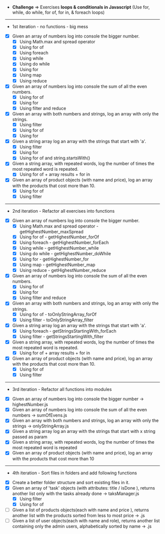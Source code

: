- **Challenge** ⇒ Exercises **loops & conditionals in Javascript** (Use for, while, do while, for of, for in, & foreach loops)

<hr>

- 1st iteration - no functions - big mess
- [x] Given an array of numbers log into console the bigger number.
  - [x] Using Math.max and spread operator
  - [x] Using for of
  - [x] Using foreach
  - [x] Using while
  - [x] Using do while
  - [x] Using for
  - [x] Using map
  - [x] Using reduce
- [x] Given an array of numbers log into console the sum of all the even numbers.
  - [x] Using for of
  - [x] Using for
  - [x] Using filter and reduce
- [x] Given an array with both numbers and strings, log an array with only the strings.
  - [x] Using filter
  - [x] Using for of
  - [x] Using for
- [x] Given a string array log an array with the strings that start with 'a'.
  - [x] Using filter
  - [x] Using for
  - [x] Using for of and string.startsWith()
- [x] Given a string array, with repeated words, log the number of times the most repeated word is repeated. 
  - [x] Using for of + array results + for in
- [x] Given an array of product objects (with name and price), log an array with the products that cost more than 10.
  - [x] Using for of
  - [x] Using filter
<hr>

- 2nd iteration - Refactor all exercises into functions
- [x] Given an array of numbers log into console the bigger number.
  - [x] Using Math.max and spread operator - getHighestNumber_maxSpread
  - [x] Using for of - getHighestNumber_forOf
  - [x] Using foreach - getHighestNumber_forEach
  - [x] Using while - getHighestNumber_while
  - [x] Using do while - getHighestNumber_doWhile
  - [x] Using for - getHighestNumber_for
  - [x] Using map - getHighestNumber_map
  - [x] Using reduce - getHighestNumber_reduce
- [x] Given an array of numbers log into console the sum of all the even numbers.
  - [x] Using for of
  - [x] Using for
  - [x] Using filter and reduce
- [x] Given an array with both numbers and strings, log an array with only the strings.
  - [x] Using for of - toOnlyStringArray_forOf
  - [x] Using filter - toOnlyStringArray_filter
- [x] Given a string array log an array with the strings that start with 'a'.
  - [x] Using foreach - getStringsStartingWith_forEach
  - [x] Using filter - getStringsStartingWith_filter
- [x] Given a string array, with repeated words, log the number of times the most repeated word is repeated. 
  - [x] Using for of + array results + for in
- [x] Given an array of product objects (with name and price), log an array with the products that cost more than 10.
  - [x] Using for of
  - [x] Using filter
<hr>

- 3rd iteration - Refactor all functions into modules
- [x] Given an array of numbers log into console the bigger number -> highestNumber.js 
- [x] Given an array of numbers log into console the sum of all the even numbers -> sumOfEvens.js
- [x] Given an array with both numbers and strings, log an array with only the strings -> onlyStringArray.js
- [x] Given a string array log an array with the strings that start with x string passed as param
- [x] Given a string array, with repeated words, log the number of times the most repeated word is repeated 
- [x] Given an array of product objects (with name and price), log an array with the products that cost more than 10

<hr>

- 4th iteration - Sort files in folders and add following functions
- [x] Create a better folder structure and sort existing files in it.
- [x] Given an array of 'task' objects (with attributes: title <string> / isDone <bool>), returns another list only with the tasks already done -> taksManager.js 
  - [x] Using filter
  - [x] Using for of
- [ ] Given a list of products objects(each with name <string> and price <number>), returns another list with the products sorted from less to most price -> .js
- [ ] Given a list of user objects(each with name <string> and role<string>), returns another list containing only the admin users, alphabetically sorted by name -> .js